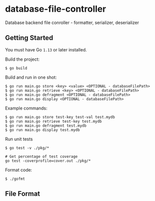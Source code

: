 # database-file-controller
Database backend file conroller - formatter, serializer, deserializer

## Getting Started

You must have Go `1.13` or later installed.

Build the project:

```
$ go build
```

Build and run in one shot:

```
$ go run main.go store <key> <value> <OPTIONAL - databaseFilePath>
$ go run main.go retrieve <key> <OPTIONAL - databaseFilePath>
$ go run main.go defragment <OPTIONAL - databaseFilePath>
$ go run main.go display <OPTIONAL - databaseFilePath>
```

Example commands:
```
$ go run main.go store test-key test-val test.mydb
$ go run main.go retrieve test-key test.mydb
$ go run main.go defragment test.mydb
$ go run main.go display test.mydb
```

Run unit tests

```
$ go test -v ./pkg/*

# Get percentage of test coverage
go test -coverprofile=cover.out ./pkg/*
```

Format code:

```
$ ./gofmt
```

## File Format
```

```

